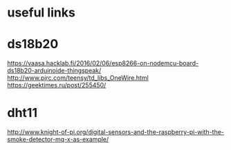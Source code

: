 # useful links

# ds18b20
https://vaasa.hacklab.fi/2016/02/06/esp8266-on-nodemcu-board-ds18b20-arduinoide-thingspeak/
http://www.pjrc.com/teensy/td_libs_OneWire.html
https://geektimes.ru/post/255450/

# dht11
http://www.knight-of-pi.org/digital-sensors-and-the-raspberry-pi-with-the-smoke-detector-mq-x-as-example/
